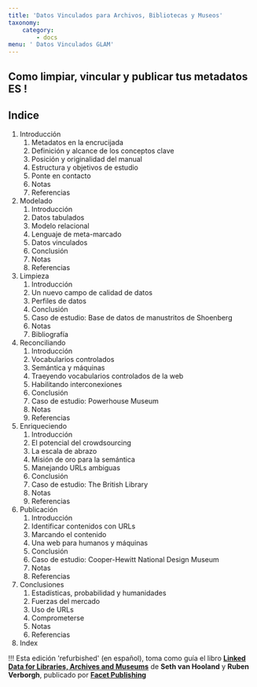```yaml
---
title: 'Datos Vinculados para Archivos, Bibliotecas y Museos'
taxonomy:
    category:
        - docs
menu: ' Datos Vinculados GLAM'
---
```


## Como limpiar, vincular y publicar tus metadatos ES !


## Indice

1. Introducción
    1. Metadatos en la encrucijada
    2. Definición y alcance de los conceptos clave
    3. Posición y originalidad del manual
    4. Estructura y objetivos de estudio
    5. Ponte en contacto
    6. Notas
    7. Referencias
2. Modelado
    1. Introducción
    2. Datos tabulados
    3. Modelo relacional
    4. Lenguaje de meta-marcado
    5. Datos vinculados
    6. Conclusión
    7. Notas
    8. Referencias
3. Limpieza
    1. Introducción
    2. Un nuevo campo de calidad de datos
    3. Perfiles de datos
    4. Conclusión
    5. Caso de estudio: Base de datos de manustritos de Shoenberg
    6. Notas
    7. Bibliografía
4. Reconciliando
     1. Introducción
     2. Vocabularios controlados
     3. Semántica y máquinas
     4. Traeyendo vocabularios controlados de la web
     5. Habilitando interconexiones
     6. Conclusión
     7. Caso de estudio: Powerhouse Museum
     8. Notas
     9. Referencias
5. Enriqueciendo
    1. Introducción
    2. El potencial del crowdsourcing
    3. La escala de abrazo
    4. Misión de oro para la semántica
    5. Manejando URLs ambiguas
    6. Conclusión
    7. Caso de estudio: The British Library
    8. Notas
    9. Referencias
6. Publicación
    1. Introducción
    2. Identificar contenidos con URLs
    3. Marcando el contenido
    4. Una web para humanos y máquinas
    5. Conclusión
    6. Caso de estudio: Cooper-Hewitt National Design Museum
    7. Notas
    8. Referencias
7. Conclusiones
    1. Estadísticas, probabilidad y humanidades
    2. Fuerzas del mercado
    3. Uso de URLs
    4. Comprometerse 
    5. Notas
    6. Referencias
8. Index 



!!! Esta edición 'refurbished' (en español), toma como guía el libro **[Linked Data for Libraries, Archives and Museums](https://book.freeyourmetadata.org/)** de **Seth van Hooland** y **Ruben Verborgh**, publicado por **[Facet Publishing](http://facetpublishing.co.uk/)**

